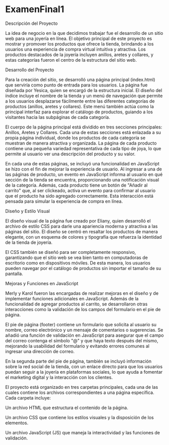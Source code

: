 # ExamenFinal1
Descripción del Proyecto

La idea de negocio en la que decidimos trabajar fue el desarrollo de un sitio web para una joyería en línea. El objetivo principal de este proyecto es mostrar y promover los productos que ofrece la tienda, brindando a los usuarios una experiencia de compra virtual intuitiva y atractiva. Los productos destacados de la joyería incluyen anillos, aretes y collares, y estas categorías fueron el centro de la estructura del sitio web.

 

Desarrollo del Proyecto

Para la creación del sitio, se desarrolló una página principal (index.html) que serviría como punto de entrada para los usuarios. La página fue diseñada por Yesica, quien se encargó de la estructura inicial. El diseño del índice incluye el nombre de la tienda y un menú de navegación que permite a los usuarios desplazarse fácilmente entre las diferentes categorías de productos (anillos, aretes y collares). Este menú también actúa como la principal interfaz para explorar el catálogo de productos, guiando a los visitantes hacia las subpáginas de cada categoría.

 

 

El cuerpo de la página principal está dividido en tres secciones principales: Anillos, Aretes y Collares. Cada una de estas secciones está enlazada a su propia página individual, donde los productos de cada categoría se muestran de manera atractiva y organizada. La página de cada producto contiene una pequeña variedad representativa de cada tipo de joya, lo que permite al usuario ver una descripción del producto y su valor.

 

En cada una de estas páginas, se incluyó una funcionalidad en JavaScript  se hizo con el fin de mejorar la experiencia de usuario. Al ingresar a una de las páginas de producto, un evento en JavaScript informa al usuario en qué sección de la tienda se encuentra, proporcionando una notificación visual de la categoría. Además, cada producto tiene un botón de "Añadir al carrito" que, al ser clickeado, activa un evento para confirmar al usuario que el producto ha sido agregado correctamente. Esta interacción está pensada para simular la experiencia de compra en línea.

 

Diseño y Estilo Visual

El diseño visual de la página fue creado por Eliany, quien desarrolló el archivo de estilo CSS para darle una apariencia moderna y atractiva a las páginas del sitio. El diseño se centró en resaltar los productos de manera elegante, con un esquema de colores y tipografía que refuerza la identidad de la tienda de joyería.

 

El CSS también se diseñó para ser completamente responsivo, garantizando que el sitio web se vea bien tanto en computadoras de escritorio como en dispositivos móviles. De esta manera, los usuarios pueden navegar por el catálogo de productos sin importar el tamaño de su pantalla.

 

 

Mejoras y Funciones en JavaScript

Merly y Karol fueron las encargadas de realizar mejoras en el diseño y de implementar funciones adicionales en JavaScript. Además de la funcionalidad de agregar productos al carrito, se desarrollaron otras interacciones como la validación de los campos del formulario en el pie de página.

 

El pie de página (footer) contiene un formulario que solicita al usuario su nombre, correo electrónico y un mensaje de comentarios o sugerencias. Se añadió una función de validación en JavaScript para asegurar que el campo del correo contenga el símbolo "@" y que haya texto después del mismo, mejorando la usabilidad del formulario y evitando errores comunes al ingresar una dirección de correo.

En la segunda parte del pie de página, también se incluyó información sobre la red social de la tienda, con un enlace directo para que los usuarios puedan seguir a la joyería en plataformas sociales, lo que ayuda a fomentar el marketing digital y la interacción con los clientes.

El proyecto está organizado en tres carpetas principales, cada una de las cuales contiene los archivos correspondientes a una página específica. Cada carpeta incluye:

Un archivo HTML que estructura el contenido de la página.

Un archivo CSS que contiene los estilos visuales y la disposición de los elementos.

Un archivo JavaScript (JS) que maneja la interactividad y las funciones de validación.